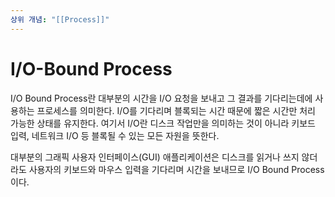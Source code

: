 ```yaml
---
상위 개념: "[[Process]]"
---
```

# I/O-Bound Process
I/O Bound Process란 대부분의 시간을 I/O 요청을 보내고 그 결과를 기다리는데에 사용하는 프로세스를 의미한다. I/O를 기다리며 블록되는 시간 때문에 짧은 시간만 처리 가능한 상태를 유지한다. 여기서 I/O란 디스크 작업만을 의미하는 것이 아니라 키보드 입력, 네트워크 I/O 등 블록될 수 있는 모든 자원을 뜻한다. 

대부분의 그래픽 사용자 인터페이스(GUI) 애플리케이션은 디스크를 읽거나 쓰지 않더라도 사용자의 키보드와 마우스 입력을 기다리며 시간을 보내므로 I/O Bound Process이다.